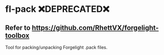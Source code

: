 # fl-pack :x:DEPRECATED:x:
## Refer to https://github.com/RhettVX/forgelight-toolbox

Tool for packing/unpacking Forgelight .pack files.
